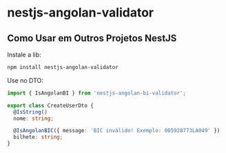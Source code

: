 # nestjs-angolan-validator


## Como Usar em Outros Projetos NestJS

Instale a lib:


```bash
npm install nestjs-angolan-validator
```

Use no DTO:


```typescript
import { IsAngolanBI } from 'nestjs-angolan-bi-validator';

export class CreateUserDto {
  @IsString()
  nome: string;

  @IsAngolanBIC({ message: 'BIC inválido! Exemplo: 005928773LA049' })
  bilhete: string;
}
```
